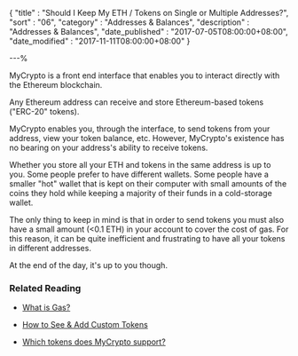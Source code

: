 {
"title"       : "Should I Keep My ETH / Tokens on Single or Multiple Addresses?",
"sort"        : "06",
"category"    : "Addresses & Balances",
"description" : "Addresses & Balances",
"date_published" : "2017-07-05T08:00:00+08:00",
"date_modified"  : "2017-11-11T08:00:00+08:00"
}

---%


MyCrypto is a front end interface that enables you to interact directly with the Ethereum blockchain.

Any Ethereum address can receive and store Ethereum-based tokens ("ERC-20" tokens).

MyCrypto enables you, through the interface, to send tokens from your address, view your token balance, etc. However, MyCrypto's existence has no bearing on your address's ability to receive tokens.

Whether you store all your ETH and tokens in the same address is up to you. Some people prefer to have different wallets. Some people have a smaller "hot" wallet that is kept on their computer with small amounts of the coins they hold while keeping a majority of their funds in a cold-storage wallet.

The only thing to keep in mind is that in order to send tokens you must also have a small amount (<0.1 ETH) in your account to cover the cost of gas. For this reason, it can be quite inefficient and frustrating to have all your tokens in different addresses.

At the end of the day, it's up to you though.

### Related Reading

- [What is Gas?](https://support.ethereumcommonwealth.io/gas/what-is-gas-ethereum.html)

- [How to See & Add Custom Tokens](https://support.ethereumcommonwealth.io/tokens/adding-new-token-and-sending-custom-tokens.html)

- [Which tokens does MyCrypto support?](https://support.ethereumcommonwealth.io/faq/sending-bitcoin-btc-ltc-xmr-to-mycrypto.html)
